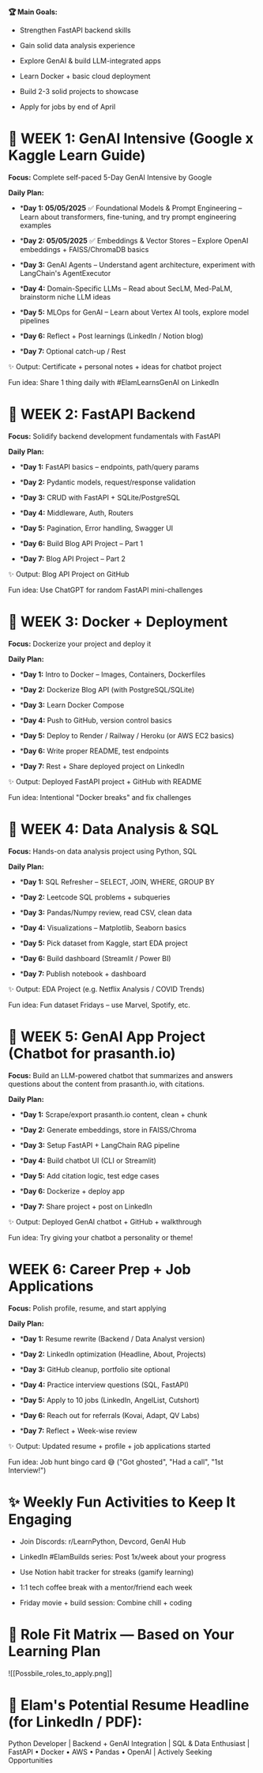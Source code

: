 **🏆 Main Goals:**

* Strengthen FastAPI backend skills

* Gain solid data analysis experience

* Explore GenAI & build LLM-integrated apps

* Learn Docker + basic cloud deployment

* Build 2-3 solid projects to showcase

* Apply for jobs by end of April

# 📅 WEEK 1: GenAI Intensive (Google x Kaggle Learn Guide)

**Focus:** Complete self-paced 5-Day GenAI Intensive by Google

**Daily Plan:**

* ***Day 1: 05/05/2025** ✅
	Foundational Models & Prompt Engineering – Learn about transformers, fine-tuning, and try prompt engineering examples

* ***Day 2: 05/05/2025** ✅
	Embeddings & Vector Stores – Explore OpenAI embeddings + FAISS/ChromaDB basics

* ***Day 3:** GenAI Agents – Understand agent architecture, experiment with LangChain's AgentExecutor

* ***Day 4:** Domain-Specific LLMs – Read about SecLM, Med-PaLM, brainstorm niche LLM ideas

* ***Day 5:** MLOps for GenAI – Learn about Vertex AI tools, explore model pipelines

* ***Day 6:** Reflect + Post learnings (LinkedIn / Notion blog)

* ***Day 7:** Optional catch-up / Rest

✨ Output: Certificate + personal notes + ideas for chatbot project

Fun idea: Share 1 thing daily with #ElamLearnsGenAI on LinkedIn

# 📅 WEEK 2: FastAPI Backend

**Focus:** Solidify backend development fundamentals with FastAPI

**Daily Plan:**

* ***Day 1:** FastAPI basics – endpoints, path/query params

* ***Day 2:** Pydantic models, request/response validation

* ***Day 3:** CRUD with FastAPI + SQLite/PostgreSQL

* ***Day 4:** Middleware, Auth, Routers

* ***Day 5:** Pagination, Error handling, Swagger UI

* ***Day 6:** Build Blog API Project – Part 1

* ***Day 7:** Blog API Project – Part 2

✨ Output: Blog API Project on GitHub

Fun idea: Use ChatGPT for random FastAPI mini-challenges

# 📅 WEEK 3: Docker + Deployment

**Focus:** Dockerize your project and deploy it

**Daily Plan:**

* ***Day 1:** Intro to Docker – Images, Containers, Dockerfiles

* ***Day 2:** Dockerize Blog API (with PostgreSQL/SQLite)

* ***Day 3:** Learn Docker Compose

* ***Day 4:** Push to GitHub, version control basics

* ***Day 5:** Deploy to Render / Railway / Heroku (or AWS EC2 basics)

* ***Day 6:** Write proper README, test endpoints

* ***Day 7:** Rest + Share deployed project on LinkedIn

✨ Output: Deployed FastAPI project + GitHub with README

Fun idea: Intentional "Docker breaks" and fix challenges

# 📅 WEEK 4: Data Analysis & SQL

**Focus:** Hands-on data analysis project using Python, SQL

**Daily Plan:**

* ***Day 1:** SQL Refresher – SELECT, JOIN, WHERE, GROUP BY

* ***Day 2:** Leetcode SQL problems + subqueries

* ***Day 3:** Pandas/Numpy review, read CSV, clean data

* ***Day 4:** Visualizations – Matplotlib, Seaborn basics

* ***Day 5:** Pick dataset from Kaggle, start EDA project

* ***Day 6:** Build dashboard (Streamlit / Power BI)

* ***Day 7:** Publish notebook + dashboard

✨ Output: EDA Project (e.g. Netflix Analysis / COVID Trends)

Fun idea: Fun dataset Fridays – use Marvel, Spotify, etc.

# 📅 WEEK 5: GenAI App Project (Chatbot for prasanth.io)

**Focus:** Build an LLM-powered chatbot that summarizes and answers questions about the content from prasanth.io, with citations.

**Daily Plan:**

* ***Day 1:** Scrape/export prasanth.io content, clean + chunk

* ***Day 2:** Generate embeddings, store in FAISS/Chroma

* ***Day 3:** Setup FastAPI + LangChain RAG pipeline

* ***Day 4:** Build chatbot UI (CLI or Streamlit)

* ***Day 5:** Add citation logic, test edge cases

* ***Day 6:** Dockerize + deploy app

* ***Day 7:** Share project + post on LinkedIn

✨ Output: Deployed GenAI chatbot + GitHub + walkthrough

Fun idea: Try giving your chatbot a personality or theme!

# WEEK 6: Career Prep + Job Applications

**Focus:** Polish profile, resume, and start applying

**Daily Plan:**

* ***Day 1:** Resume rewrite (Backend / Data Analyst version)

* ***Day 2:** LinkedIn optimization (Headline, About, Projects)

* ***Day 3:** GitHub cleanup, portfolio site optional

* ***Day 4:** Practice interview questions (SQL, FastAPI)

* ***Day 5:** Apply to 10 jobs (LinkedIn, AngelList, Cutshort)

* ***Day 6:** Reach out for referrals (Kovai, Adapt, QV Labs)

* ***Day 7:** Reflect + Week-wise review

✨ Output: Updated resume + profile + job applications started

Fun idea: Job hunt bingo card 😅 ("Got ghosted", "Had a call", "1st Interview!")

# ✨ Weekly Fun Activities to Keep It Engaging

* Join Discords: r/LearnPython, Devcord, GenAI Hub

* LinkedIn #ElamBuilds series: Post 1x/week about your progress

* Use Notion habit tracker for streaks (gamify learning)

* 1:1 tech coffee break with a mentor/friend each week

* Friday movie + build session: Combine chill + coding

# 🔁 Role Fit Matrix — Based on Your Learning Plan
![[Possbile_roles_to_apply.png]]

# 👀 Elam's Potential Resume Headline (for LinkedIn / PDF):
Python Developer | Backend + GenAI Integration | SQL & Data Enthusiast | FastAPI • Docker • AWS • Pandas • OpenAI | Actively Seeking Opportunities


